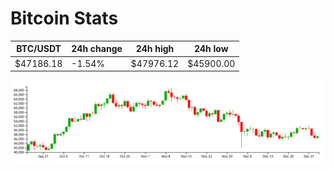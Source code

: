 # Bitcoin Stats

BTC/USDT|24h change|24h high|24h low|
|---|---|---|---|
|$47186.18|-1.54%|$47976.12|$45900.00|

<img src="./chart.svg">
